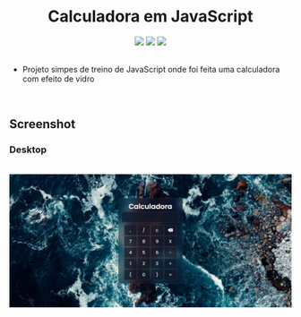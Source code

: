 <h1 align="center">Calculadora em JavaScript</h1>

<div align="center">
<img src="
https://img.shields.io/static/v1?label=&message=JavaScript&color=yellow">
<img src="
https://img.shields.io/static/v1?label=&message=HTML&color=red">
<img src="
https://img.shields.io/static/v1?label=&message=CSS&color=blue">

</div>
<br>

- Projeto simpes de treino de JavaScript onde foi feita uma calculadora com efeito de vidro 

<br>

## Screenshot

### Desktop
<br>

<img src="screenshot/desktop.png">
